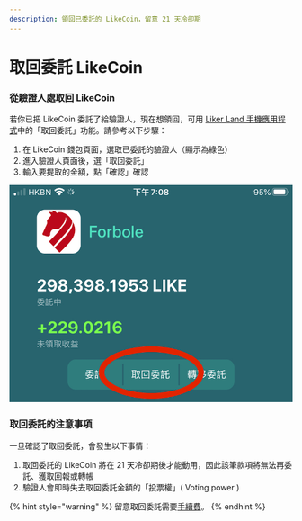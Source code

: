 ```yaml
---
description: 領回已委託的 LikeCoin，留意 21 天冷卻期
---
```


# 取回委託 LikeCoin

### 從驗證人處取回 LikeCoin

若你已把 LikeCoin 委託了給驗證人，現在想領回，可用 [Liker Land 手機應用程式](https://liker.land/getapp)中的「取回委託」功能。請參考以下步驟：

1. 在 LikeCoin 錢包頁面，選取已委託的驗證人（顯示為綠色）
2. 進入驗證人頁面後，選「取回委託」
3. 輸入要提取的金額，點「確認」確認

![](../../.gitbook/assets/img_2328.jpg)

### 取回委託的注意事項

一旦確認了取回委託，會發生以下事情：

1. 取回委託的 LikeCoin 將在 21 天冷卻期後才能動用，因此該筆款項將無法再委託、獲取回報或轉帳
2. 驗證人會即時失去取回委託金額的「投票權」\( Voting power \)

{% hint style="warning" %}
留意取回委託需要[手續費](https://docs.like.co/v/zh/guides/wallet/transaction-fee)。
{% endhint %}

